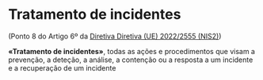 # Tratamento de incidentes
(Ponto 8 do Artigo 6º da [Diretiva Diretiva (UE) 2022/2555 (NIS2)](https://eur-lex.europa.eu/legal-content/PT/TXT/?uri=CELEX:32022L2555))

**«Tratamento de incidentes»**, todas as ações e procedimentos que visam a prevenção, a deteção, a análise, a contenção ou a resposta a um incidente e a recuperação de um incidente